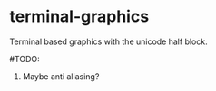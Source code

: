 # terminal-graphics
Terminal based graphics with the unicode half block.

#TODO:
1. Maybe anti aliasing?
